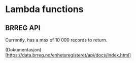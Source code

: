 # Lambda functions

## BRREG API

Currently, has a max of 10 000 records to return.

(Dokumentasjon)[https://data.brreg.no/enhetsregisteret/api/docs/index.html]
